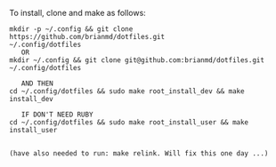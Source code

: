 To install, clone and make as follows:

    mkdir -p ~/.config && git clone https://github.com/brianmd/dotfiles.git
    ~/.config/dotfiles
       OR
    mkdir ~/.config && git clone git@github.com:brianmd/dotfiles.git ~/.config/dotfiles

       AND THEN
    cd ~/.config/dotfiles && sudo make root_install_dev && make install_dev

       IF DON'T NEED RUBY
    cd ~/.config/dotfiles && sudo make root_install_user && make install_user


    (have also needed to run: make relink. Will fix this one day ...)

